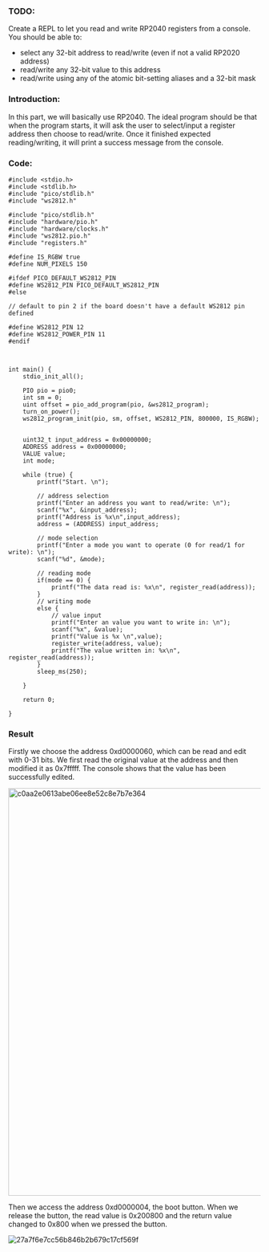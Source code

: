 ### TODO:

Create a REPL to let you read and write RP2040 registers from a console. You should be able to:
- select any 32-bit address to read/write (even if not a valid RP2020 address)
- read/write any 32-bit value to this address
- read/write using any of the atomic bit-setting aliases and a 32-bit mask


### Introduction:

In this part, we will basically use RP2040. The ideal program should be that when the program starts, it will ask the user to select/input a register address then choose to read/write. Once it finished expected reading/writing, it will print a success message from the console.


### Code:

```
#include <stdio.h>
#include <stdlib.h>
#include "pico/stdlib.h"
#include "ws2812.h"

#include "pico/stdlib.h"
#include "hardware/pio.h"
#include "hardware/clocks.h"
#include "ws2812.pio.h"
#include "registers.h"

#define IS_RGBW true
#define NUM_PIXELS 150

#ifdef PICO_DEFAULT_WS2812_PIN
#define WS2812_PIN PICO_DEFAULT_WS2812_PIN
#else

// default to pin 2 if the board doesn't have a default WS2812 pin defined

#define WS2812_PIN 12
#define WS2812_POWER_PIN 11
#endif



int main() {
    stdio_init_all();

    PIO pio = pio0;
    int sm = 0;
    uint offset = pio_add_program(pio, &ws2812_program);
    turn_on_power();
    ws2812_program_init(pio, sm, offset, WS2812_PIN, 800000, IS_RGBW);


    uint32_t input_address = 0x00000000;
    ADDRESS address = 0x00000000;
    VALUE value;
    int mode;

    while (true) {
        printf("Start. \n");

        // address selection
        printf("Enter an address you want to read/write: \n");
        scanf("%x", &input_address);  
        printf("Address is %x\n",input_address);
        address = (ADDRESS) input_address;

        // mode selection
        printf("Enter a mode you want to operate (0 for read/1 for write): \n");
        scanf("%d", &mode);
        
        // reading mode
        if(mode == 0) {
            printf("The data read is: %x\n", register_read(address));
        }
        // writing mode
        else {
            // value input
            printf("Enter an value you want to write in: \n");
            scanf("%x", &value);  
            printf("Value is %x \n",value);
            register_write(address, value);
            printf("The value written in: %x\n", register_read(address));
        }
        sleep_ms(250);

    }

    return 0;

}
```

### Result
Firstly we choose the address 0xd0000060, which can be read and edit with 0-31 bits. We first read the original value at the address and then modified it as 0x7fffff. The console shows that the value has been successfully edited.

<img width="812" alt="c0aa2e0613abe06ee8e52c8e7b7e364" src="https://user-images.githubusercontent.com/114200453/200707462-23939d56-df64-4e53-aca9-e10345946937.png">

Then we access the address 0xd0000004, the boot button. When we release the button, the read value is 0x200800 and the return value changed to 0x800 when we pressed the button.

![27a7f6e7cc56b846b2b679c17cf569f](https://user-images.githubusercontent.com/114200453/200707890-9bd18aeb-deaf-48e1-bdf0-44f847af26b5.png)



